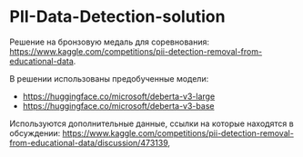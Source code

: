 # PII-Data-Detection-solution
Решение на бронзовую медаль для соревнования:
https://www.kaggle.com/competitions/pii-detection-removal-from-educational-data.

В решении использованы предобученные модели:
* https://huggingface.co/microsoft/deberta-v3-large
* https://huggingface.co/microsoft/deberta-v3-base

Используются дополнительные данные, ссылки на которые находятся в обсуждении: 
https://www.kaggle.com/competitions/pii-detection-removal-from-educational-data/discussion/473139,
